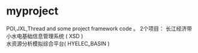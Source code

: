 # myproject
POI,JXL,Thread
and 
some project framework code 。
2个项目：
长江经济带小水电基础信息管理系统 ( XSD )   
水资源分析模拟综合平台( HYELEC_BASIN )




